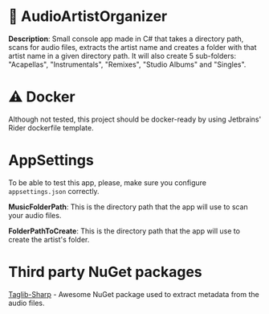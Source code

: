 # 🧑 AudioArtistOrganizer
**Description**: Small console app made in C# that takes a directory path, scans for audio files, extracts the artist name and creates a folder with that artist name in a given directory path. It will also create 5 sub-folders: "Acapellas", "Instrumentals", "Remixes", "Studio Albums" and "Singles".

# ⚠️ Docker
Although not tested, this project should be docker-ready by using Jetbrains' Rider dockerfile template.

# AppSettings
To be able to test this app, please, make sure you configure `appsettings.json` correctly.

**MusicFolderPath**: This is the directory path that the app will use to scan your audio files.

**FolderPathToCreate**: This is the directory path that the app will use to create the artist's folder.

# Third party NuGet packages
[Taglib-Sharp](https://github.com/mono/taglib-sharp) - Awesome NuGet package used to extract metadata from the audio files.